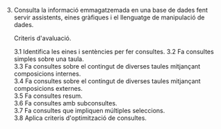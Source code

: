 3. Consulta la informació emmagatzemada en una base de dades fent servir assistents, eines gràfiques i el llenguatge de manipulació de dades.     

   Criteris d'avaluació.
   
   3.1 Identifica les eines i sentències per fer consultes.
   3.2 Fa consultes simples sobre una taula.    
   3.3 Fa consultes sobre el contingut de diverses taules mitjançant composicions internes.    
   3.4 Fa consultes sobre el contingut de diverses taules mitjançant composicions externes.    
   3.5 Fa consultes resum.     
   3.6 Fa consultes amb subconsultes.     
   3.7 Fa consultes que impliquen múltiples seleccions.     
   3.8 Aplica criteris d'optimització de consultes.    
